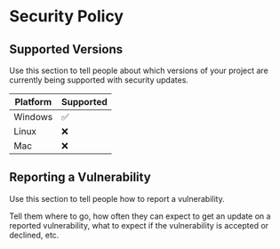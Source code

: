 # Security Policy

## Supported Versions

Use this section to tell people about which versions of your project are
currently being supported with security updates.

| Platform | Supported          |
| ------- | ------------------ |
| Windows   | :white_check_mark: |
| Linux   | :x:                |
| Mac   | :x:  |

## Reporting a Vulnerability

Use this section to tell people how to report a vulnerability.

Tell them where to go, how often they can expect to get an update on a
reported vulnerability, what to expect if the vulnerability is accepted or
declined, etc.
